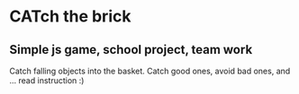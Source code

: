 # CATch the brick
## Simple js game, school project, team work

Catch falling objects into the basket.
Catch good ones, avoid bad ones, and ... read instruction :)
